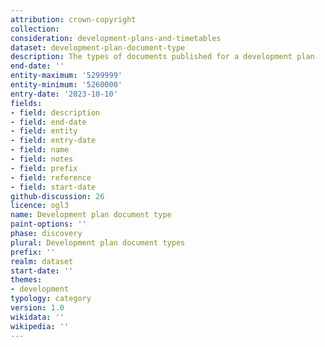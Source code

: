 ```yaml
---
attribution: crown-copyright
collection:
consideration: development-plans-and-timetables
dataset: development-plan-document-type
description: The types of documents published for a development plan
end-date: ''
entity-maximum: '5299999'
entity-minimum: '5260000'
entry-date: '2023-10-10'
fields:
- field: description
- field: end-date
- field: entity
- field: entry-date
- field: name
- field: notes
- field: prefix
- field: reference
- field: start-date
github-discussion: 26
licence: ogl3
name: Development plan document type
paint-options: ''
phase: discovery
plural: Development plan document types
prefix: ''
realm: dataset
start-date: ''
themes:
- development
typology: category
version: 1.0
wikidata: ''
wikipedia: ''
---
```


